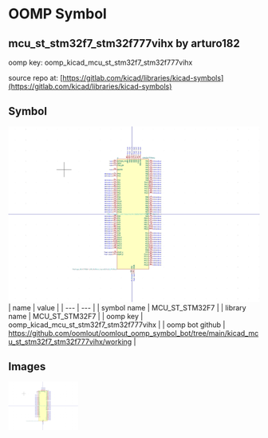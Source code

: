 # OOMP Symbol  
## mcu_st_stm32f7_stm32f777vihx  by arturo182  
  
oomp key: oomp_kicad_mcu_st_stm32f7_stm32f777vihx  
  
source repo at: [https://gitlab.com/kicad/libraries/kicad-symbols](https://gitlab.com/kicad/libraries/kicad-symbols)  
## Symbol  
  
[![working.png](working_600.png)](working.png)  
| name | value | 
| --- | --- | 
| symbol name | MCU_ST_STM32F7 | 
| library name | MCU_ST_STM32F7 | 
| oomp key | oomp_kicad_mcu_st_stm32f7_stm32f777vihx | 
| oomp bot github | https://github.com/oomlout/oomlout_oomp_symbol_bot/tree/main/kicad_mcu_st_stm32f7_stm32f777vihx/working | 
## Images  
  
[![working.png](working_140.png)](working.png)  
